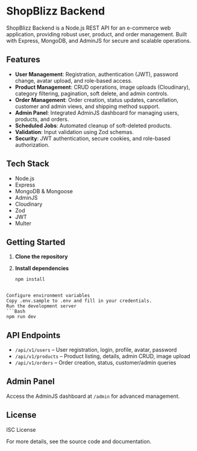 # ShopBlizz Backend

ShopBlizz Backend is a Node.js REST API for an e-commerce web application, providing robust user, product, and order management. Built with Express, MongoDB, and AdminJS for secure and scalable operations.

## Features

- **User Management**: Registration, authentication (JWT), password change, avatar upload, and role-based access.
- **Product Management**: CRUD operations, image uploads (Cloudinary), category filtering, pagination, soft delete, and admin controls.
- **Order Management**: Order creation, status updates, cancellation, customer and admin views, and shipping method support.
- **Admin Panel**: Integrated AdminJS dashboard for managing users, products, and orders.
- **Scheduled Jobs**: Automated cleanup of soft-deleted products.
- **Validation**: Input validation using Zod schemas.
- **Security**: JWT authentication, secure cookies, and role-based authorization.

## Tech Stack

- Node.js
- Express
- MongoDB & Mongoose
- AdminJS
- Cloudinary
- Zod
- JWT
- Multer

## Getting Started

1. **Clone the repository**
2. **Install dependencies**

   ```sh
   npm install
```

Configure environment variables
Copy .env.sample to .env and fill in your credentials.
Run the development server
```Bash
npm run dev
```

## API Endpoints

- `/api/v1/users` – User registration, login, profile, avatar, password
- `/api/v1/products` – Product listing, details, admin CRUD, image upload
- `/api/v1/orders` – Order creation, status, customer/admin queries

## Admin Panel

Access the AdminJS dashboard at `/admin` for advanced management.

## License

ISC License

For more details, see the source code and documentation.
